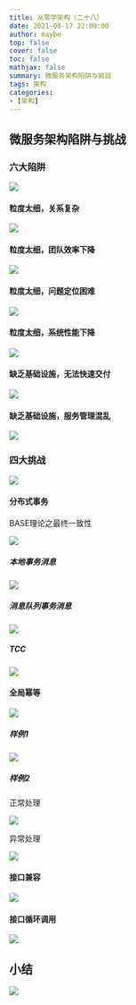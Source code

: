 ```yaml
---
title: 从零学架构（二十八）
date: 2021-08-17 22:00:00
author: maybe
top: false
cover: false
toc: false
mathjax: false
summary: 微服务架构陷阱与挑战
tags: 架构
categories:
- [架构]
---
```


## 微服务架构陷阱与挑战

### 六大陷阱

![](/medias/assets/20210817211724.png)

#### 粒度太细，关系复杂

![](/medias/assets/20210817211907.png)

#### 粒度太细，团队效率下降

![](/medias/assets/20210817212026.png)

#### 粒度太细，问题定位困难

![](/medias/assets/20210817212118.png)

#### 粒度太细，系统性能下降

![](/medias/assets/20210817212234.png)

#### 缺乏基础设施，无法快速交付

![](/medias/assets/20210817212327.png)

#### 缺乏基础设施，服务管理混乱

![](/medias/assets/20210817212555.png)

### 四大挑战

![](/medias/assets/20210817212721.png)

#### 分布式事务

BASE理论之最终一致性

![](/medias/assets/20210817213011.png)

##### 本地事务消息

![](/medias/assets/20210817213105.png)

##### 消息队列事务消息

![](/medias/assets/20210817213205.png)

##### TCC

![](/medias/assets/20210817213249.png)

#### 全局幂等

![](/medias/assets/20210817213420.png)

##### 样例1

![](/medias/assets/20210817213534.png)

##### 样例2

正常处理

![](/medias/assets/20210817213619.png)

异常处理

![](/medias/assets/20210817213837.png)

#### 接口兼容

![](/medias/assets/20210817214041.png)

#### 接口循环调用

![](/medias/assets/20210817214107.png)

## 小结

![](/medias/assets/%E5%BE%AE%E6%9C%8D%E5%8A%A1%E6%9E%B6%E6%9E%84%E9%99%B7%E9%98%B1%E5%92%8C%E6%8C%91%E6%88%98.png)